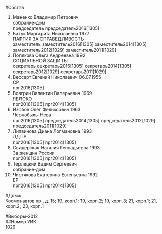 #Состав  
1. Маненко Владимир Петрович  
    собрание-дом  
    председатель председатель2016[1305]  
2. Батук Маргарита Николаевна 1977  
    ПАРТИЯ ЗА СПРАВЕДЛИВОСТЬ  
    заместитель заместитель2016[1305] заместитель2014[1305] заместитель2012[1029] заместитель2011[1029]  
3. Полякова Ольга Андреевна 1992  
    СОЦИАЛЬНОЙ ЗАЩИТЫ  
    секретарь секретарь2016[1305] секретарь2014[1305] секретарь2012[1029] секретарь2011[1029]  
4. Вессарт Евгений Николаевич 06.07.1955  
    СР  
    прг2016[1305]  
5. Возгрин Валентин Валерьевич 1969  
    ЯБЛОКО  
    прг2016[1305] прг2014[1305]  
6. Изобов Олег Феликсович 1963  
    Чернобыль-Нева  
    прг2016[1305] председатель2014[1305] председатель2012[1029] председатель2011[1029]  
7. Литвинова Диана Логмановна 1993  
    ЛДПР  
    прг2016[1305] прг2014[1305]  
8. Свидерская Наталия Геннадьевна 1993  
    За женщин России  
    прг2016[1305] прг2014[1305]  
9. Терлецкий Вадим Сергеевич  
    собрание-дом  
10. Чистякова Екатерина Евгеньевна 1992  
    ЕР  
    прг2016[1305] прг2014[1305]  
  
#Дома  
Космонавтов пр., д. 15; 19, корп.1; 19, корп.2; 19, корп.З; 21, корп.1; 21, корп.2; 23, корп.1  
  
#Выборы-2012  
##Номер УИК  
1029  
